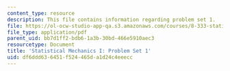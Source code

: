 ```yaml
---
content_type: resource
description: This file contains information regarding problem set 1.
file: https://ol-ocw-studio-app-qa.s3.amazonaws.com/courses/8-333-statistical-mechanics-i-statistical-mechanics-of-particles-fall-2013/df6ddd636451f524465da1d24c4eeecc_MIT8_333F13_pset1.pdf
file_type: application/pdf
parent_uid: bb7d1ff2-bdb6-1a3b-30bd-466e5910aec3
resourcetype: Document
title: 'Statistical Mechanics I: Problem Set 1'
uid: df6ddd63-6451-f524-465d-a1d24c4eeecc
---
```

